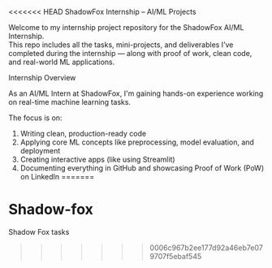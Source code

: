 <<<<<<< HEAD
ShadowFox Internship – AI/ML Projects
 
Welcome to my internship project repository for the ShadowFox AI/ML Internship.  
This repo includes all the tasks, mini-projects, and deliverables I’ve completed during the internship — along with proof of work, clean code, and real-world ML applications.

Internship Overview

As an AI/ML Intern at ShadowFox, I'm gaining hands-on experience working on real-time machine learning tasks.  

The focus is on:
1) Writing clean, production-ready code
2) Applying core ML concepts like preprocessing, model evaluation, and deployment
3) Creating interactive apps (like using Streamlit)
4) Documenting everything in GitHub and showcasing Proof of Work (PoW) on LinkedIn
=======
# Shadow-fox
Shadow Fox tasks
>>>>>>> 0006c967b2ee177d92a46eb7e079707f5ebaf545
